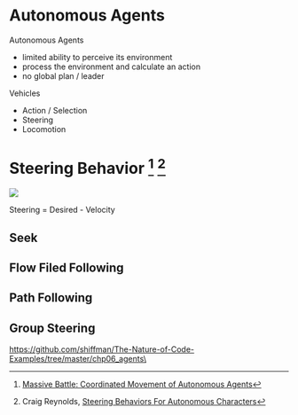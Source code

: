 # Autonomous Agents

Autonomous Agents


- limited ability to perceive its environment
- process the environment and calculate an action
- no global plan / leader

Vehicles

- Action / Selection
- Steering
- Locomotion

# Steering Behavior [^1] [^2]

![](http://image.slidesharecdn.com/3amigasp4rosariodechiara-090617074356-phpapp02/95/massive-battle-coordinated-movement-of-autonomous-agents-14-728.jpg?cb=1245224659)

Steering = Desired - Velocity

## Seek

## Flow Filed Following

## Path Following

## Group Steering

https://github.com/shiffman/The-Nature-of-Code-Examples/tree/master/chp06_agents\

[^1]: [Massive Battle: Coordinated Movement of Autonomous Agents](http://www.slideshare.net/huerst/massive-battle-coordinated-movement-of-autonomous-agents)
[^2]: Craig Reynolds, [Steering Behaviors For Autonomous Characters](http://www.red3d.com/cwr/steer/)